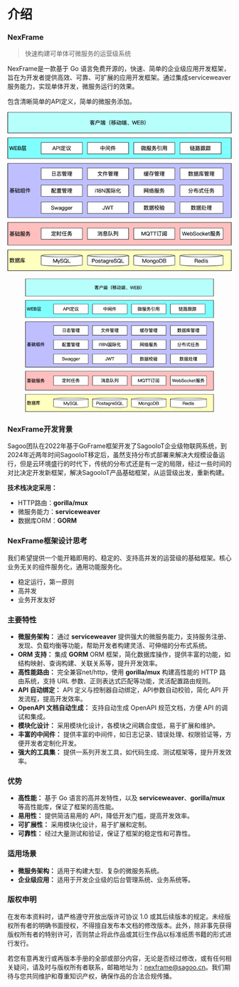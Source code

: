 # 介绍

### NexFrame

> 快速构建可单体可微服务的运营级系统

NexFrame是一款基于 Go 语言免费开源的，快速、简单的企业级应用开发框架，旨在为开发者提供高效、可靠、可扩展的应用开发框架。通过集成serviceweaver服务能力，实现单体开发，微服务运行的效果。

包含清晰简单的API定义，简单的微服务添加。

<div>

<img src="img/nexframe.png" alt="架构图">

 

<figure><img src=".gitbook/assets/nexframe.png" alt=""><figcaption></figcaption></figure>

</div>

### NexFrame开发背景

Sagoo团队在2022年基于GoFrame框架开发了SagooIoT企业级物联网系统，到2024年近两年时间SagooIoT移定后，虽然支持分布式部署来解决大规模设备运行，但是云环境盛行的时代下，传统的分布式还是有一定的局限，经过一些时间的对比决定开发新框架，解决SagooIoT产品基础框架，从运营级出发，重新构建。

**技术栈决定采用：**

* HTTP路由：**gorilla/mux**
* 微服务能力：**serviceweaver**
* 数据库ORM：**GORM**

### NexFrame框架设计思考

我们希望提供一个能开箱即用的、稳定的、支持高并发的运营级的基础框架。核心业务无关的组件服务化，通用功能服务化。

* 稳定运行，第一原则
* 高并发
* 业务开发友好

### 主要特性

* **微服务架构：** 通过 **serviceweaver** 提供强大的微服务能力，支持服务注册、发现、负载均衡等功能，帮助开发者构建灵活、可伸缩的分布式系统。
* **ORM 支持：** 集成 **GORM** ORM 框架，简化数据库操作，提供丰富的功能，如结构映射、查询构建、关联关系等，提升开发效率。
* **高性能路由：** 完全兼容net/http，使用 **gorilla/mux** 构建高性能的 HTTP 路由系统，支持 URL 参数、正则表达式匹配等功能，灵活配置路由规则。
* **API 自动绑定：** API 定义与控制器自动绑定，API参数自动校验，简化 API 开发流程，提高开发效率。
* **OpenAPI 文档自动生成：** 支持自动生成 OpenAPI 规范文档，方便 API 的调试和集成。
* **模块化设计：** 采用模块化设计，各模块之间耦合度低，易于扩展和维护。
* **丰富的中间件：** 提供丰富的中间件，如日志记录、错误处理、权限验证等，方便开发者定制化开发。
* **强大的工具集：** 提供一系列开发工具，如代码生成、测试框架等，提升开发效率。

### **优势**

* **高性能：** 基于 Go 语言的高并发特性，以及 **serviceweaver**、**gorilla/mux** 等高性能库，保证了框架的高性能。
* **易用性：** 提供简洁易用的 API，降低开发门槛，提高开发效率。
* **可扩展性：** 采用模块化设计，易于扩展和定制。
* **可靠性：** 经过大量测试和验证，保证了框架的稳定性和可靠性。

### **适用场景**

* **微服务架构：** 适用于构建大型、复杂的微服务系统。
* **企业级应用：** 适用于开发企业级的后台管理系统、业务系统等。

### 版权申明

在发布本资料时，请严格遵守开放出版许可协议 1.0 或其后续版本的规定。未经版权所有者的明确书面授权，不得擅自发布本文档的修改版本。此外，除非事先获得版权所有者的特别许可，否则禁止将此作品或其衍生作品以标准纸质书籍的形式进行发行。

若您有意再发行或再版本手册的全部或部分内容，无论是否经过修改，或有任何相关疑问，请及时与版权所有者联系，邮箱地址为：nexframe@sagoo.cn。我们期待与您共同维护和尊重知识产权，确保作品的合法合规传播。
